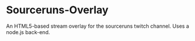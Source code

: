 # Sourceruns-Overlay
An HTML5-based stream overlay for the sourceruns twitch channel. Uses a node.js back-end.
